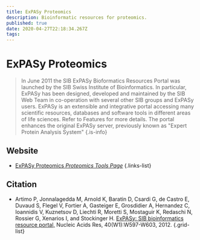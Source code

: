 ```yaml
---
title: ExPASy Proteomics
description: Bioinformatic resources for proteomics.
published: true
date: 2020-04-27T22:18:34.267Z
tags: 
---
```


# ExPASy Proteomics

> In June 2011 the SIB ExPASy Bioformatics Resources Portal was launched by the SIB Swiss Institute of Bioinformatics. In particular, ExPASy has been designed, developed and maintained by the SIB Web Team in co-operation with several other SIB groups and ExPASy users. ExPASy is an extensible and integrative portal accessing many scientific resources, databases and software tools in different areas of life sciences. Refer to Features for more details. The portal enhances the original ExPASy server, previously known as "Expert Protein Analysis System"
{.is-info}
 

## Website 

- [ExPASy Proteomics *Proteomics Tools Page*](https://www.expasy.org/proteomics)
 {.links-list}

## Citation 

- Artimo P, Jonnalagedda M, Arnold K, Baratin D, Csardi G, de Castro E, Duvaud S, Flegel V, Fortier A, Gasteiger E, Grosdidier A, Hernandez C, Ioannidis V, Kuznetsov D, Liechti R, Moretti S, Mostaguir K, Redaschi N, Rossier G, Xenarios I, and Stockinger H. [ExPASy: SIB bioinformatics resource portal,](https://academic.oup.com/nar/article/40/W1/W597/1073688) Nucleic Acids Res, 40(W1):W597-W603, 2012.
{.grid-list}